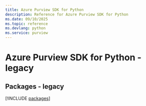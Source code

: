 ```yaml
---
title: Azure Purview SDK for Python
description: Reference for Azure Purview SDK for Python
ms.date: 09/10/2025
ms.topic: reference
ms.devlang: python
ms.service: purview
---
```

# Azure Purview SDK for Python - legacy
## Packages - legacy
[!INCLUDE [packages](purview-index.md)]